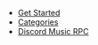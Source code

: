 * [Get Started](README.md "Getting Started!")
* [Categories](categories.md "Bot Categories")
* [Discord Music RPC](chillbotrpc.md "Music RPC")